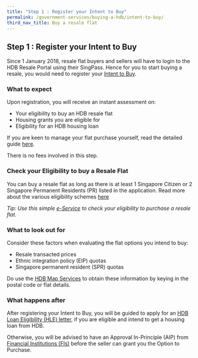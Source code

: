 ```yaml
---
title: "Step 1 : Register your Intent to Buy"
permalink: /government-services/buying-a-hdb/intent-to-buy/
third_nav_title: Buy a resale flat
---
```


## Step 1 : Register your Intent to Buy 

Since 1 January 2018, resale flat buyers and sellers will have to login to the HDB Resale Portal using their SingPass. Hence for you to start buying a resale, you would need to register your [Intent to Buy](https://services2.hdb.gov.sg/webapp/BB31AWDashboardWeb/BB31PLogin.jsp).


### What to expect 

Upon registration, you will receive an instant assessment on:

- Your eligibility to buy an HDB resale flat 
- Housing grants you are eligible for
- Eligibility for an HDB housing loan

If you are keen to manage your flat purchase yourself, read the detailed guide [here](https://www.hdb.gov.sg/cs/infoweb/residential/buying-a-flat/resale/ways-to-buy).

There is no fees involved in this step.


### Check your Eligibility to buy a Resale Flat

You can buy a resale flat as long as there is at least 1 Singapore Citizen or 2 Singapore Permanent Residents (PR) listed in the application. Read more about the various eligibility schemes [here](https://www.hdb.gov.sg/cs/infoweb/residential/buying-a-flat/resale/eligibility-)

*Tip: Use this simple [e-Service](https://services2.hdb.gov.sg/webapp/BP13EligCheck/BP13SHome?strSystem=CHECK) to check your eligibility to purchase a resale flat.*


### What to look out for

Consider these factors when evaluating the flat options you intend to buy:

- Resale transacted prices
- Ethnic integration policy (EIP) quotas
- Singapore permanent resident (SPR) quotas 

Do use the [HDB Map Services](https://services2.hdb.gov.sg/web/fi10/emap.html) to obtain these information by keying in the postal code or flat details.


### What happens after

After registering your Intent to Buy, you will be guided to apply for an [HDB Loan Eligibility (HLE) letter](https://services2.hdb.gov.sg/webapp/BP27MaxLoan/BP27PMax1.jsp), if you are eligible and intend to get a housing loan from HDB. 

Otherwise, you will be advised to have an Approval In-Principle (AIP) from [Financial Institutions (FIs)](https://hdb.gov.sg/cs/infoweb/residential/financing-a-flat-purchase/housing-loan-from-banks) before the seller can grant you the Option to Purchase.


